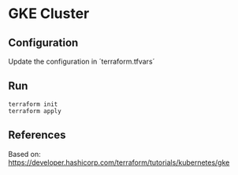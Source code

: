 # GKE Cluster


## Configuration

Update the configuration in ´terraform.tfvars´


## Run

```
terraform init
terraform apply
```


## References

Based on: https://developer.hashicorp.com/terraform/tutorials/kubernetes/gke

